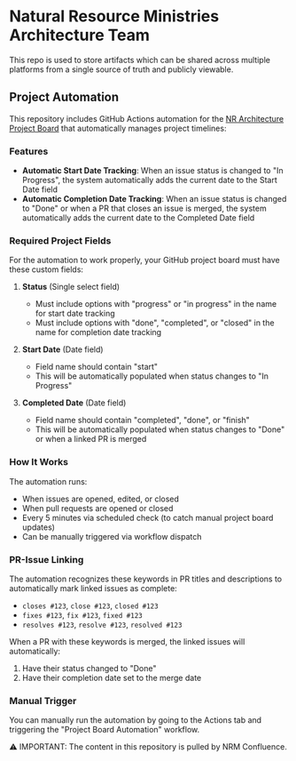 # Natural Resource Ministries Architecture Team
This repo is used to store artifacts which can be shared across multiple platforms from a single source of truth and publicly viewable.

## Project Automation

This repository includes GitHub Actions automation for the [NR Architecture Project Board](https://github.com/orgs/bcgov/projects/257) that automatically manages project timelines:

### Features

- **Automatic Start Date Tracking**: When an issue status is changed to "In Progress", the system automatically adds the current date to the Start Date field
- **Automatic Completion Date Tracking**: When an issue status is changed to "Done" or when a PR that closes an issue is merged, the system automatically adds the current date to the Completed Date field

### Required Project Fields

For the automation to work properly, your GitHub project board must have these custom fields:

1. **Status** (Single select field)
   - Must include options with "progress" or "in progress" in the name for start date tracking
   - Must include options with "done", "completed", or "closed" in the name for completion date tracking

2. **Start Date** (Date field)
   - Field name should contain "start"
   - This will be automatically populated when status changes to "In Progress"

3. **Completed Date** (Date field)
   - Field name should contain "completed", "done", or "finish"
   - This will be automatically populated when status changes to "Done" or when a linked PR is merged

### How It Works

The automation runs:
- When issues are opened, edited, or closed
- When pull requests are opened or closed
- Every 5 minutes via scheduled check (to catch manual project board updates)
- Can be manually triggered via workflow dispatch

### PR-Issue Linking

The automation recognizes these keywords in PR titles and descriptions to automatically mark linked issues as complete:
- `closes #123`, `close #123`, `closed #123`
- `fixes #123`, `fix #123`, `fixed #123`
- `resolves #123`, `resolve #123`, `resolved #123`

When a PR with these keywords is merged, the linked issues will automatically:
1. Have their status changed to "Done"
2. Have their completion date set to the merge date

### Manual Trigger

You can manually run the automation by going to the Actions tab and triggering the "Project Board Automation" workflow.

⚠️ IMPORTANT: The content in this repository is pulled by NRM Confluence. 
